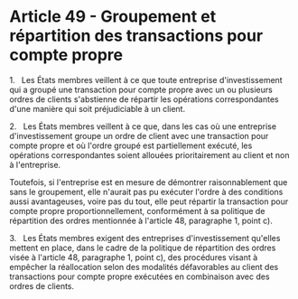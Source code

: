# Article 49 - Groupement et répartition des transactions pour compte propre


1.   Les États membres veillent à ce que toute entreprise d'investissement qui a groupé une transaction pour compte propre avec un ou plusieurs ordres de clients s'abstienne de répartir les opérations correspondantes d'une manière qui soit préjudiciable à un client.

2.   Les États membres veillent à ce que, dans les cas où une entreprise d'investissement groupe un ordre de client avec une transaction pour compte propre et où l'ordre groupé est partiellement exécuté, les opérations correspondantes soient allouées prioritairement au client et non à l'entreprise.

Toutefois, si l'entreprise est en mesure de démontrer raisonnablement que sans le groupement, elle n'aurait pas pu exécuter l'ordre à des conditions aussi avantageuses, voire pas du tout, elle peut répartir la transaction pour compte propre proportionnellement, conformément à sa politique de répartition des ordres mentionnée à l'article 48, paragraphe 1, point c).

3.   Les États membres exigent des entreprises d'investissement qu'elles mettent en place, dans le cadre de la politique de répartition des ordres visée à l'article 48, paragraphe 1, point c), des procédures visant à empêcher la réallocation selon des modalités défavorables au client des transactions pour compte propre exécutées en combinaison avec des ordres de clients.
